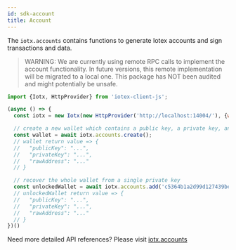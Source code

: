 ```yaml
---
id: sdk-account
title: Account
---
```


The `iotx.accounts` contains functions to generate Iotex accounts and sign transactions and data.

> WARNING: We are currently using remote RPC calls to implement the account functionality. In future versions,
> this remote implementation will be migrated to a local one. This package has NOT been audited and might potentially be unsafe.

```js
import {Iotx, HttpProvider} from 'iotex-client-js';

(async () => {
  const iotx = new Iotx(new HttpProvider('http://localhost:14004/'), {walletProvider: new HttpProvider('http://localhost:4004/api/wallet-core/')});

  // create a new wallet which contains a public key, a private key, and a raw address.
  const wallet = await iotx.accounts.create();
  // wallet return value => {
  //   "publicKey": "...",
  //   "privateKey": "...",
  //   "rawAddress": "..."
  // }

  // recover the whole wallet from a single private key
  const unlockedWallet = await iotx.accounts.add('c5364b1a2d99d127439be22edfd657889981e9ba4d6d18fe8eca489d48485371efcb2400');
  // unlockedWallet return value => {
  //   "publicKey": "...",
  //   "privateKey": "...",
  //   "rawAddress": "..."
  // }
})()
```

Need more detailed API references? Please visit [iotx.accounts](/docs/iotex-client-js#accounts)

